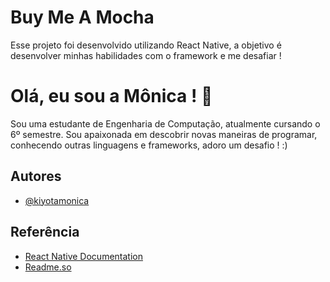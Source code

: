 
# Buy Me A Mocha

Esse projeto foi desenvolvido utilizando React Native, a objetivo é desenvolver minhas habilidades com o framework e me desafiar ! 




# Olá, eu sou a Mônica ! 👋

Sou uma estudante de Engenharia de Computação, atualmente cursando o 6º semestre. Sou apaixonada em descobrir novas maneiras de programar, conhecendo outras linguagens e frameworks, adoro um desafio !  :) 

## Autores

- [@kiyotamonica](https://github.com/kiyotamonica)


## Referência

 - [React Native Documentation](https://reactnative.dev/docs/getting-started)
 - [Readme.so](https://readme.so/pt)

